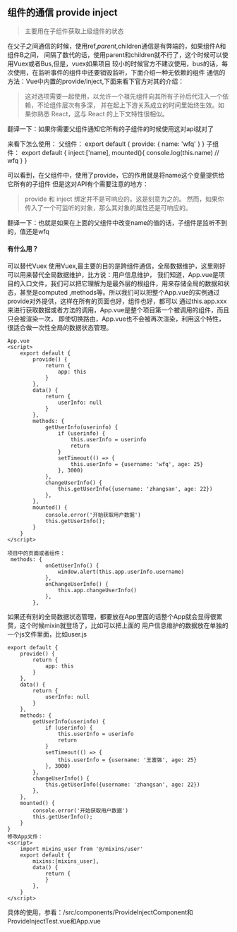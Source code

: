 ## 组件的通信 provide inject
> 主要用在子组件获取上级组件的状态

在父子之间通信的时候，使用ref,$parent,$children通信是有弊端的，如果组件A和组件B之间，
间隔了数代的话，使用parent和children就不行了，这个时候可以使用Vuex或者Bus,但是，vuex如果项目
较小的时候官方不建议使用，bus的话，每次使用，在监听事件的组件中还要销毁监听，下面介绍一种无依赖的组件
通信的方法：Vue中内置的provide/inject,下面来看下官方对其的介绍：
> 这对选项需要一起使用，以允许一个祖先组件向其所有子孙后代注入一个依赖，不论组件层次有多深，
并在起上下游关系成立的时间里始终生效。如果你熟悉 React，这与 React 的上下文特性很相似。

翻译一下：如果你需要父组件通知它所有的子组件的时候使用这对api就对了

来看下怎么使用：
父组件：
export default {
  provide: {
    name: 'wfq'
  }
}
子组件：
  export default {
    inject:['name],
    mounted(){
        console.log(this.name) // wfq
    }
  }
  
可以看到，在父组件中，使用了provide，它的作用就是将name这个变量提供给它所有的子组件
但是这对API有个需要注意的地方：
> provide 和 inject 绑定并不是可响应的。这是刻意为之的。
然而，如果你传入了一个可监听的对象，那么其对象的属性还是可响应的。

翻译一下：也就是如果在上面的父组件中改变name的值的话，子组件是监听不到的，值还是wfq

#### 有什么用？
可以替代Vuex
使用Vuex,最主要的目的是跨组件通信，全局数据维护，这里刚好可以用来替代全局数据维护，比方说：用户信息维护，
我们知道，App.vue是项目的入口文件，我们可以把它理解为是最外层的根组件，用来存储全局的数据和状态，甚至是computed
,methods等。所以我们可以把整个App.vue的实例通过provide对外提供，这样在所有的页面也好，组件也好，都可以
通过this.app.xxx来进行获取数据或者方法的调用，App.vue是整个项目第一个被调用的组件，而且只会被渲染一次，
即使切换路由，App.vue也不会被再次渲染，利用这个特性，很适合做一次性全局的数据状态管理。
```$xslt
App.vue
<script>
    export default {
        provide() {
            return {
                app: this
            }
        },
        data() {
            return {
                userInfo: null
            }
        },
        methods: {
            getUserInfo(userinfo) {
                if (userinfo) {
                    this.userInfo = userinfo
                    return
                }
                setTimeout(() => {
                    this.userInfo = {username: 'wfq', age: 25}
                }, 3000)
            },
            changeUserInfo() {
                this.getUserInfo({username: 'zhangsan', age: 22})
            },
        },
        mounted() {
            console.error('开始获取用户数据')
            this.getUserInfo();
        }
    }
</script>

项目中的页面或者组件：
 methods: {
            onGetUserInfo() {
                window.alert(this.app.userInfo.username)
            },
            onChangeUserInfo() {
                this.app.changeUserInfo()
            },
        },
```
如果还有别的全局数据状态管理，都要放在App里面的话整个App就会显得很累赘，这个时候mixin就登场了，比如可以把上面的
用户信息维护的数据放在单独的一个js文件里面，比如user.js
```$xslt
export default {
    provide() {
        return {
            app: this
        }
    },
    data() {
        return {
            userInfo: null
        }
    },
    methods: {
        getUserInfo(userinfo) {
            if (userinfo) {
                this.userInfo = userinfo
                return
            }
            setTimeout(() => {
                this.userInfo = {username: '王富强', age: 25}
            }, 3000)
        },
        changeUserInfo() {
            this.getUserInfo({username: 'zhangsan', age: 22})
        },
    },
    mounted() {
        console.error('开始获取用户数据')
        this.getUserInfo();
    }
}
修改App文件：
<script>
    import mixins_user from '@/mixins/user'
    export default {
        mixins:[mixins_user],
        data() {
            return {
            }
        },
    }
</script>
```
具体的使用，参看：/src/components/ProvideInjectComponent和ProvideInjectTest.vue和App.vue